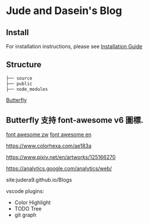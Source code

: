 # Jude and Dasein's Blog

## Install

For installation instructions, please see [Installation Guide](docs/install.md)

## Structure

```bash
├── source
├── public
├── node_modules
```

[Butterfly](https://butterfly.js.org/posts/21cfbf15/)

## Butterfly 支持 font-awesome v6 圖標.

[font awesome zw](https://fontawesome.com.cn/v5)
[font awesome en](https://fontawesome.com/v6/icons)


https://www.colorhexa.com/ae183a

https://www.pixiv.net/en/artworks/125166270

https://analytics.google.com/analytics/web/

site:judera9.github.io/Blogs

vscode plugins:
- Color Highlight
- TODO Tree
- git graph